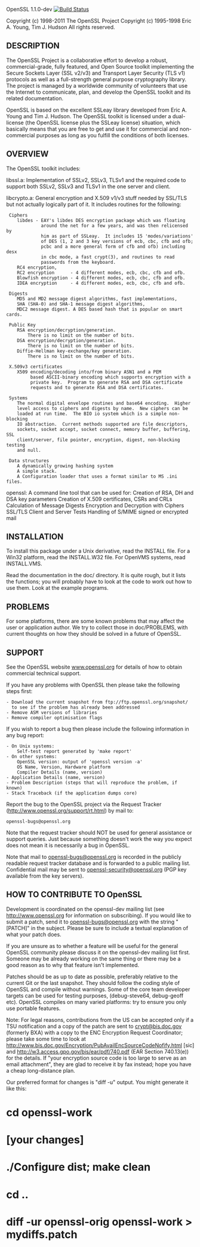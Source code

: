 
 OpenSSL 1.1.0-dev [![Build Status](https://travis-ci.org/tanx/openssl.svg?branch=travis-ci)](https://travis-ci.org/tanx/openssl)

 Copyright (c) 1998-2011 The OpenSSL Project
 Copyright (c) 1995-1998 Eric A. Young, Tim J. Hudson
 All rights reserved.

 DESCRIPTION
 -----------

 The OpenSSL Project is a collaborative effort to develop a robust,
 commercial-grade, fully featured, and Open Source toolkit implementing the
 Secure Sockets Layer (SSL v2/v3) and Transport Layer Security (TLS v1)
 protocols as well as a full-strength general purpose cryptography library.
 The project is managed by a worldwide community of volunteers that use the
 Internet to communicate, plan, and develop the OpenSSL toolkit and its
 related documentation.

 OpenSSL is based on the excellent SSLeay library developed from Eric A. Young
 and Tim J. Hudson.  The OpenSSL toolkit is licensed under a dual-license (the
 OpenSSL license plus the SSLeay license) situation, which basically means
 that you are free to get and use it for commercial and non-commercial
 purposes as long as you fulfill the conditions of both licenses.

 OVERVIEW
 --------

 The OpenSSL toolkit includes:

 libssl.a:
     Implementation of SSLv2, SSLv3, TLSv1 and the required code to support
     both SSLv2, SSLv3 and TLSv1 in the one server and client.

 libcrypto.a:
     General encryption and X.509 v1/v3 stuff needed by SSL/TLS but not
     actually logically part of it. It includes routines for the following:

     Ciphers
        libdes - EAY's libdes DES encryption package which was floating
                 around the net for a few years, and was then relicensed by
                 him as part of SSLeay.  It includes 15 'modes/variations'
                 of DES (1, 2 and 3 key versions of ecb, cbc, cfb and ofb;
                 pcbc and a more general form of cfb and ofb) including desx
                 in cbc mode, a fast crypt(3), and routines to read
                 passwords from the keyboard.
        RC4 encryption,
        RC2 encryption      - 4 different modes, ecb, cbc, cfb and ofb.
        Blowfish encryption - 4 different modes, ecb, cbc, cfb and ofb.
        IDEA encryption     - 4 different modes, ecb, cbc, cfb and ofb.

     Digests
        MD5 and MD2 message digest algorithms, fast implementations,
        SHA (SHA-0) and SHA-1 message digest algorithms,
        MDC2 message digest. A DES based hash that is popular on smart cards.

     Public Key
        RSA encryption/decryption/generation.
            There is no limit on the number of bits.
        DSA encryption/decryption/generation.
            There is no limit on the number of bits.
        Diffie-Hellman key-exchange/key generation.
            There is no limit on the number of bits.

     X.509v3 certificates
        X509 encoding/decoding into/from binary ASN1 and a PEM
             based ASCII-binary encoding which supports encryption with a
             private key.  Program to generate RSA and DSA certificate
             requests and to generate RSA and DSA certificates.

     Systems
        The normal digital envelope routines and base64 encoding.  Higher
        level access to ciphers and digests by name.  New ciphers can be
        loaded at run time.  The BIO io system which is a simple non-blocking
        IO abstraction.  Current methods supported are file descriptors,
        sockets, socket accept, socket connect, memory buffer, buffering, SSL
        client/server, file pointer, encryption, digest, non-blocking testing
        and null.

     Data structures
        A dynamically growing hashing system
        A simple stack.
        A Configuration loader that uses a format similar to MS .ini files.

 openssl:
     A command line tool that can be used for:
        Creation of RSA, DH and DSA key parameters
        Creation of X.509 certificates, CSRs and CRLs
        Calculation of Message Digests
        Encryption and Decryption with Ciphers
        SSL/TLS Client and Server Tests
        Handling of S/MIME signed or encrypted mail

 INSTALLATION
 ------------

 To install this package under a Unix derivative, read the INSTALL file.  For
 a Win32 platform, read the INSTALL.W32 file.  For OpenVMS systems, read
 INSTALL.VMS.

 Read the documentation in the doc/ directory.  It is quite rough, but it
 lists the functions; you will probably have to look at the code to work out
 how to use them. Look at the example programs.

 PROBLEMS
 --------

 For some platforms, there are some known problems that may affect the user
 or application author.  We try to collect those in doc/PROBLEMS, with current
 thoughts on how they should be solved in a future of OpenSSL.

 SUPPORT
 -------

 See the OpenSSL website www.openssl.org for details of how to obtain
 commercial technical support.

 If you have any problems with OpenSSL then please take the following steps
 first:

    - Download the current snapshot from ftp://ftp.openssl.org/snapshot/
      to see if the problem has already been addressed
    - Remove ASM versions of libraries
    - Remove compiler optimisation flags

 If you wish to report a bug then please include the following information in
 any bug report:

    - On Unix systems:
        Self-test report generated by 'make report'
    - On other systems:
        OpenSSL version: output of 'openssl version -a'
        OS Name, Version, Hardware platform
        Compiler Details (name, version)
    - Application Details (name, version)
    - Problem Description (steps that will reproduce the problem, if known)
    - Stack Traceback (if the application dumps core)

 Report the bug to the OpenSSL project via the Request Tracker
 (http://www.openssl.org/support/rt.html) by mail to:

    openssl-bugs@openssl.org

 Note that the request tracker should NOT be used for general assistance
 or support queries. Just because something doesn't work the way you expect
 does not mean it is necessarily a bug in OpenSSL.

 Note that mail to openssl-bugs@openssl.org is recorded in the publicly
 readable request tracker database and is forwarded to a public
 mailing list. Confidential mail may be sent to openssl-security@openssl.org
 (PGP key available from the key servers).

 HOW TO CONTRIBUTE TO OpenSSL
 ----------------------------

 Development is coordinated on the openssl-dev mailing list (see
 http://www.openssl.org for information on subscribing). If you
 would like to submit a patch, send it to openssl-bugs@openssl.org with
 the string "[PATCH]" in the subject. Please be sure to include a
 textual explanation of what your patch does.

 If you are unsure as to whether a feature will be useful for the general
 OpenSSL community please discuss it on the openssl-dev mailing list first.
 Someone may be already working on the same thing or there may be a good
 reason as to why that feature isn't implemented.

 Patches should be as up to date as possible, preferably relative to the
 current Git or the last snapshot. They should follow the coding style of
 OpenSSL and compile without warnings. Some of the core team developer targets
 can be used for testing purposes, (debug-steve64, debug-geoff etc). OpenSSL
 compiles on many varied platforms: try to ensure you only use portable
 features.

 Note: For legal reasons, contributions from the US can be accepted only
 if a TSU notification and a copy of the patch are sent to crypt@bis.doc.gov
 (formerly BXA) with a copy to the ENC Encryption Request Coordinator;
 please take some time to look at
    http://www.bis.doc.gov/Encryption/PubAvailEncSourceCodeNofify.html [sic]
 and
    http://w3.access.gpo.gov/bis/ear/pdf/740.pdf (EAR Section 740.13(e))
 for the details. If "your encryption source code is too large to serve as
 an email attachment", they are glad to receive it by fax instead; hope you
 have a cheap long-distance plan.

 Our preferred format for changes is "diff -u" output. You might
 generate it like this:

 # cd openssl-work
 # [your changes]
 # ./Configure dist; make clean
 # cd ..
 # diff -ur openssl-orig openssl-work > mydiffs.patch

